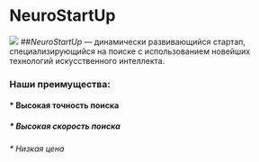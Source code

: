 # NeuroStartUp
![](https://netology-code.github.io/git-homeworks/introduction/assets/logo.png)
##*NeuroStartUp* — динамически развивающийся стартап, специализирующийся на поиске с использованием новейших технологий искусственного интеллекта.
### Наши преимущества:
#### * Высокая точность поиска
##### * Высокая скорость поиска
###### * Низкая цена